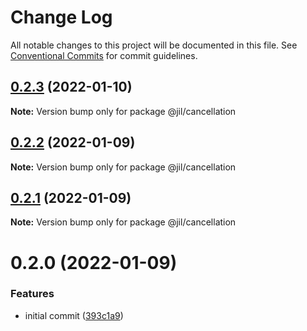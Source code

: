 # Change Log

All notable changes to this project will be documented in this file.
See [Conventional Commits](https://conventionalcommits.org) for commit guidelines.

## [0.2.3](https://github.com/jiljs/jil/compare/@jil/cancellation@0.2.2...@jil/cancellation@0.2.3) (2022-01-10)

**Note:** Version bump only for package @jil/cancellation





## [0.2.2](https://github.com/jiljs/jil/compare/@jil/cancellation@0.2.1...@jil/cancellation@0.2.2) (2022-01-09)

**Note:** Version bump only for package @jil/cancellation





## [0.2.1](https://github.com/jiljs/jil/compare/@jil/cancellation@0.2.0...@jil/cancellation@0.2.1) (2022-01-09)

**Note:** Version bump only for package @jil/cancellation





# 0.2.0 (2022-01-09)


### Features

* initial commit ([393c1a9](https://github.com/jiljs/jil/commit/393c1a9bdab1cff3d84a9d1fa48ac1ee452e1a26))
